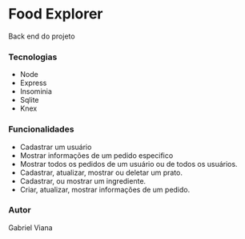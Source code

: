 <h1>Food Explorer</h1>

<p>Back end do projeto</p>

<h3>Tecnologias</h3>

<ul>
 <li>Node</li>
 <li>Express</li>
 <li>Insominia</li>
 <li>Sqlite</li>
 <li>Knex</li>
</ul>

<h3>Funcionalidades</h3>
<ul>
  <li>Cadastrar um usuário</li>
  <li>Mostrar informações de um pedido especifico</li>
  <li>Mostrar todos os pedidos de um usuário ou de todos os usuários.</li>
  <li>Cadastrar, atualizar, mostrar ou deletar um prato.</li>
  <li>Cadastrar, ou mostrar um ingrediente.</li>
  <li>Criar, atualizar, mostrar informações de um pedido.</li>
</ul>

<h3>Autor</h3>
<p>Gabriel Viana</p>
